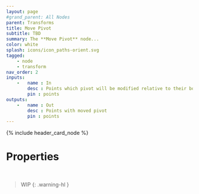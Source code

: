```yaml
---
layout: page
#grand_parent: All Nodes
parent: Transforms
title: Move Pivot
subtitle: TBD
summary: The **Move Pivot** node...
color: white
splash: icons/icon_paths-orient.svg
tagged: 
    - node
    - transform
nav_order: 2
inputs:
    -   name : In
        desc : Points which pivot will be modified relative to their bounds
        pin : points
outputs:
    -   name : Out
        desc : Points with moved pivot
        pin : points
---
```


{% include header_card_node %}

# Properties
<br>

> WIP
{: .warning-hl }
